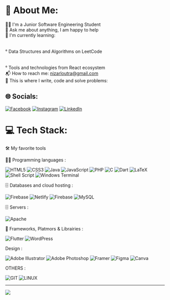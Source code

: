 # 💫 About Me:
👨‍🎓 I'm a Junior Software Engineering Student<br>💬 Ask me about anything, I am happy to help<br>🌱 I'm currently learning:<br> <br><br>° Data Structures and Algorithms on LeetCode<br> <br><br>° Tools and technologies from React ecosystem<br>📬 How to reach me: nizarloutra@gmail.com<br>💪 This is where I write, code and solve problems:<br>


## 🌐 Socials:
[![Facebook](https://img.shields.io/badge/Facebook-%231877F2.svg?logo=Facebook&logoColor=white)](https://www.facebook.com/nizar.loutra)
[![Instagram](https://img.shields.io/badge/Instagram-%23E4405F.svg?logo=Instagram&logoColor=white)](https://instagram.com/nizarloutra5) 
[![LinkedIn](https://img.shields.io/badge/LinkedIn-%230077B5.svg?logo=linkedin&logoColor=white)](https://www.linkedin.com/in/nizar-loutra-0845a31b2/)

# 💻 Tech Stack:
🛠️ My favorite tools 

👨‍💻 Programming languages :

![HTML5](https://img.shields.io/badge/html5-%23E34F26.svg?style=for-the-badge&logo=html5&logoColor=white) 
![CSS3](https://img.shields.io/badge/css3-%231572B6.svg?style=for-the-badge&logo=css3&logoColor=white) 
![Java](https://img.shields.io/badge/java-%23ED8B00.svg?style=for-the-badge&logo=openjdk&logoColor=white) 
![JavaScript](https://img.shields.io/badge/javascript-%23323330.svg?style=for-the-badge&logo=javascript&logoColor=%23F7DF1E) 
![PHP](https://img.shields.io/badge/php-%23777BB4.svg?style=for-the-badge&logo=php&logoColor=white) 
![C](https://img.shields.io/badge/c-%2300599C.svg?style=for-the-badge&logo=c&logoColor=white) 
![Dart](https://img.shields.io/badge/dart-%230175C2.svg?style=for-the-badge&logo=dart&logoColor=white) 
![LaTeX](https://img.shields.io/badge/latex-%23008080.svg?style=for-the-badge&logo=latex&logoColor=white) 
![Shell Script](https://img.shields.io/badge/shell_script-%23121011.svg?style=for-the-badge&logo=gnu-bash&logoColor=white) 
![Windows Terminal](https://img.shields.io/badge/Windows%20Terminal-%234D4D4D.svg?style=for-the-badge&logo=windows-terminal&logoColor=white) 

🗄️ Databases and cloud hosting :

![Firebase](https://img.shields.io/badge/firebase-%23039BE5.svg?style=for-the-badge&logo=firebase) 
![Netlify](https://img.shields.io/badge/netlify-%23000000.svg?style=for-the-badge&logo=netlify&logoColor=#00C7B7) 
![Firebase](https://img.shields.io/badge/Firebase-039BE5?style=for-the-badge&logo=Firebase&logoColor=white) 
![MySQL](https://img.shields.io/badge/mysql-%2300000f.svg?style=for-the-badge&logo=mysql&logoColor=white) 

🗄️ Servers :

![Apache](https://img.shields.io/badge/apache-%23D42029.svg?style=for-the-badge&logo=apache&logoColor=white) 

🧰 Frameworks, Platmors & Librairies :

![Flutter](https://img.shields.io/badge/Flutter-%2302569B.svg?style=for-the-badge&logo=Flutter&logoColor=white) 
![WordPress](https://img.shields.io/badge/WordPress-%23117AC9.svg?style=for-the-badge&logo=WordPress&logoColor=white) 

Design :

![Adobe Illustrator](https://img.shields.io/badge/adobe%20illustrator-%23FF9A00.svg?style=for-the-badge&logo=adobe%20illustrator&logoColor=white) 
![Adobe Photoshop](https://img.shields.io/badge/adobe%20photoshop-%2331A8FF.svg?style=for-the-badge&logo=adobe%20photoshop&logoColor=white) 
![Framer](https://img.shields.io/badge/Framer-black?style=for-the-badge&logo=framer&logoColor=blue) 
![Figma](https://img.shields.io/badge/figma-%23F24E1E.svg?style=for-the-badge&logo=figma&logoColor=white) 
![Canva](https://img.shields.io/badge/Canva-%2300C4CC.svg?style=for-the-badge&logo=Canva&logoColor=white) 

OTHERS :

![GIT](https://img.shields.io/badge/Git-fc6d26?style=for-the-badge&logo=git&logoColor=white)
![LINUX](https://img.shields.io/badge/Linux-FCC624?style=for-the-badge&logo=linux&logoColor=black)


---
[![](https://visitcount.itsvg.in/api?id=Nizarartuol&icon=0&color=0)](https://visitcount.itsvg.in)

<!-- Proudly created with GPRM ( https://gprm.itsvg.in ) -->
